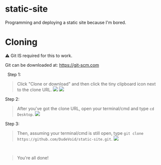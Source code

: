 # static-site
Programming and deploying a static site because I'm bored.

# Cloning
:warning: Git IS required for this to work. 

Git can be downloaded at: https://git-scm.com

&nbsp;
Step 1:
> Click "Clone or download" and then click the tiny clipboard icon next to the clone URL. 
![](https://cdn.discordapp.com/attachments/356015479636230144/392501862013730816/unknown.png)
![](https://cdn.discordapp.com/attachments/356015479636230144/392502397194338306/unknown.png)

Step 2:
> After you've got the clone URL, open your terminal/cmd and type `cd Desktop`.
![](https://cdn.discordapp.com/attachments/356015479636230144/392503069696589827/unknown.png)

Step 3:
> Then, assuming your terminal/cmd is still open, type `git clone https://github.com/DudeVoid/static-site.git`.
![](https://cdn.discordapp.com/attachments/356015479636230144/392503340078071808/unknown.png)

&nbsp;
> You're all done!
